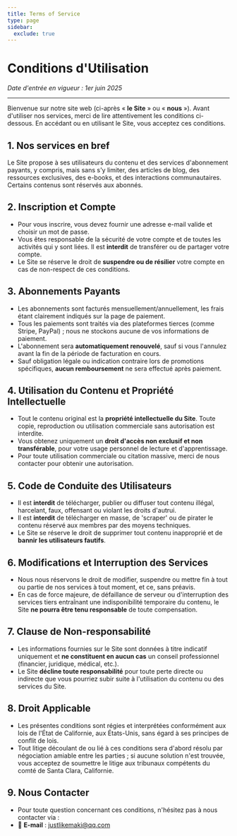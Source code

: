 ```yaml
---
title: Terms of Service
type: page
sidebar:
  exclude: true
---
```

# Conditions d'Utilisation

*Date d'entrée en vigueur : 1er juin 2025*

---

Bienvenue sur notre site web (ci-après « **le Site** » ou « **nous** »). Avant d'utiliser nos services, merci de lire attentivement les conditions ci-dessous. En accédant ou en utilisant le Site, vous acceptez ces conditions.

## 1. Nos services en bref
Le Site propose à ses utilisateurs du contenu et des services d'abonnement payants, y compris, mais sans s'y limiter, des articles de blog, des ressources exclusives, des e-books, et des interactions communautaires. Certains contenus sont réservés aux abonnés.

## 2. Inscription et Compte
- Pour vous inscrire, vous devez fournir une adresse e-mail valide et choisir un mot de passe.
- Vous êtes responsable de la sécurité de votre compte et de toutes les activités qui y sont liées. Il est **interdit** de transférer ou de partager votre compte.
- Le Site se réserve le droit de **suspendre ou de résilier** votre compte en cas de non-respect de ces conditions.

## 3. Abonnements Payants
- Les abonnements sont facturés mensuellement/annuellement, les frais étant clairement indiqués sur la page de paiement.
- Tous les paiements sont traités via des plateformes tierces (comme Stripe, PayPal) ; nous ne stockons aucune de vos informations de paiement.
- L'abonnement sera **automatiquement renouvelé**, sauf si vous l'annulez avant la fin de la période de facturation en cours.
- Sauf obligation légale ou indication contraire lors de promotions spécifiques, **aucun remboursement** ne sera effectué après paiement.

## 4. Utilisation du Contenu et Propriété Intellectuelle
- Tout le contenu original est la **propriété intellectuelle du Site**. Toute copie, reproduction ou utilisation commerciale sans autorisation est interdite.
- Vous obtenez uniquement un **droit d'accès non exclusif et non transférable**, pour votre usage personnel de lecture et d'apprentissage.
- Pour toute utilisation commerciale ou citation massive, merci de nous contacter pour obtenir une autorisation.

## 5. Code de Conduite des Utilisateurs
- Il est **interdit** de télécharger, publier ou diffuser tout contenu illégal, harcelant, faux, offensant ou violant les droits d'autrui.
- Il est **interdit** de télécharger en masse, de 'scraper' ou de pirater le contenu réservé aux membres par des moyens techniques.
- Le Site se réserve le droit de supprimer tout contenu inapproprié et de **bannir les utilisateurs fautifs**.

## 6. Modifications et Interruption des Services
- Nous nous réservons le droit de modifier, suspendre ou mettre fin à tout ou partie de nos services à tout moment, et ce, sans préavis.
- En cas de force majeure, de défaillance de serveur ou d'interruption des services tiers entraînant une indisponibilité temporaire du contenu, le Site **ne pourra être tenu responsable** de toute compensation.

## 7. Clause de Non-responsabilité
- Les informations fournies sur le Site sont données à titre indicatif uniquement et **ne constituent en aucun cas** un conseil professionnel (financier, juridique, médical, etc.).
- Le Site **décline toute responsabilité** pour toute perte directe ou indirecte que vous pourriez subir suite à l'utilisation du contenu ou des services du Site.

## 8. Droit Applicable
- Les présentes conditions sont régies et interprétées conformément aux lois de l'État de Californie, aux États-Unis, sans égard à ses principes de conflit de lois.
- Tout litige découlant de ou lié à ces conditions sera d'abord résolu par négociation amiable entre les parties ; si aucune solution n'est trouvée, vous acceptez de soumettre le litige aux tribunaux compétents du comté de Santa Clara, Californie.

## 9. Nous Contacter
- Pour toute question concernant ces conditions, n'hésitez pas à nous contacter via :
- 📧 **E-mail** : [justlikemaki@qq.com](mailto:justlikemaki@qq.com)